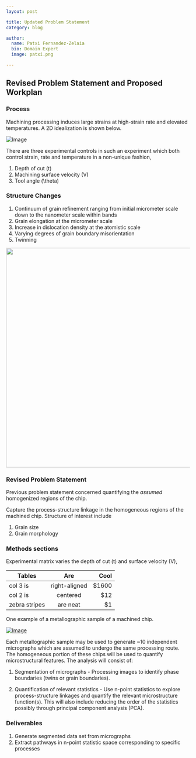 ```yaml
---
layout: post

title: Updated Problem Statement
category: blog

author:
  name: Patxi Fernandez-Zelaia
  bio: Domain Expert
  image: patxi.png

---
```


## Revised Problem Statement and Proposed Workplan

### Process

Machining processing induces large strains at high-strain rate and elevated temperatures. A 2D idealization is shown below.

![Image](http://matinfteam4.github.io/images/geometry.png)

There are three experimental controls in such an experiment which both control strain, rate and temperature in a non-unique fashion,

1. Depth of cut (t)
2. Machining surface velocity (V)
3. Tool angle (\theta)

### Structure Changes

1. Continuum of grain refinement ranging from initial micrometer scale down to the nanometer scale within bands
2. Grain elongation at the micrometer scale
3. Increase in dislocation density at the atomistic scale
4. Varying degrees of grain boundary misorientation
5. Twinning

[<img src="http://ars.els-cdn.com/content/image/1-s2.0-S1359645409004807-gr4.jpg" width="600px" />](http://www.sciencedirect.com/science/article/pii/S1359645409004807)


### Revised Problem Statement

Previous problem statement concerned quantifying the *assumed* homogenized regions of the chip.

Capture the process-structure linkage in the homogeneous regions of the machined chip. Structure of interest include

1. Grain size
2. Grain morphology

### Methods sections

Experimental matrix varies the depth of cut (t) and surface velocity (V),

| Tables        | Are           | Cool  |
| ------------- |:-------------:| -----:|
| col 3 is      | right-aligned | $1600 |
| col 2 is      | centered      |   $12 |
| zebra stripes | are neat      |    $1 |

One example of a metallographic sample of a machined chip.

[![Image](https://farm4.staticflickr.com/3891/15119720722_3b72b8854f_z.jpg)](https://www.flickr.com/photos/127308447@N06/15119720722/)

Each metallographic sample may be used to generate ~10 independent micrographs which are assumed to undergo the same processing route. The homogeneous portion of these chips will be used to quantify microstructural features. The analysis will consist of:

1. Segmentation of micrographs - Processing images to identify phase boundaries (twins or grain boundaries). 

2. Quantification of relevant statistics - Use n-point statistics to explore process-structure linkages and quantify the relevant microstructure function(s). This will also include reducing the order of the statistics possibly through principal component analysis (PCA).

### Deliverables

1. Generate segmented data set from micrographs
2. Extract pathways in n-point statistic space corresponding to specific processes
